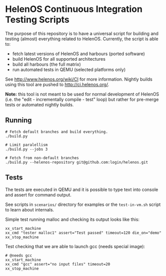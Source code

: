HelenOS Continuous Integration Testing Scripts
==============================================

The purpose of this repository is to have a universal script for building
and testing (almost) everything related to HelenOS. Currently, the script
is able to:

 * fetch latest versions of HelenOS and harbours (ported software)
 * build HelenOS for all supported architectures
 * build all harbours (the full matrix)
 * run automated tests in QEMU (selected platforms only)

See http://www.helenos.org/wiki/CI for more information. Nightly builds
using this tool are pushed to http://ci.helenos.org/.

**Note:** this tool is not meant to be used for normal development of
HelenOS (i.e. the "edit - incrementally compile - test" loop) but rather
for pre-merge tests or automated nightly builds.


Running
-------

```shell
# Fetch default branches and build everything.
./build.py

# Limit paralellism
./build.py --jobs 3

# Fetch from non-default branches
./build.py --helenos-repository git@github.com:login/helenos.git
```

Tests
-----

The tests are executed in QEMU and it is possible to type text
into console and assert for command output.

See scripts in `scenarios/` directory for examples or the `test-in-vm.sh`
script to learn about internals.


Simple test running malloc and checking its output looks like this:

```
xx_start_machine
xx_cmd "tester malloc1" assert="Test passed" timeout=120 die_on="demo"
xx_stop_machine
```


Test checking that we are able to launch gcc (needs special image):

```
# @needs gcc
xx_start_machine
xx_cmd "gcc" assert="no input files" timeout=20
xx_stop_machine
```
